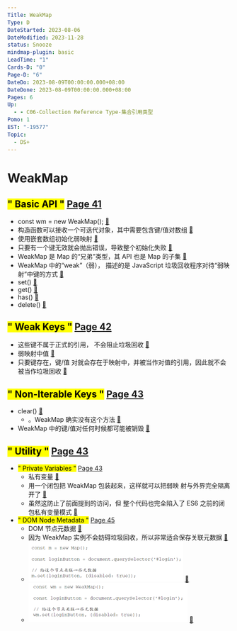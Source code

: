 ```yaml
---
Title: WeakMap
Type: D
DateStarted: 2023-08-06
DateModified: 2023-11-28
status: Snooze
mindmap-plugin: basic
LeadTime: "1"
Cards-D: "0"
Page-D: "6"
DateDo: 2023-08-09T00:00:00.000+08:00
DateDone: 2023-08-09T00:00:00.000+08:00
Pages: 6
Up:
  - - C06-Collection Reference Type-集合引用类型
Pomo: 1
EST: "-19577"
Topic:
  - DS+
---
```


# WeakMap

## <mark class="hltr-gray ">" Basic API "</mark> [Page 41 ](zotero://open-pdf/library/items/J32BLJDJ?page=41&annotation=DCQ8RF2D)

- const wm = new WeakMap(); [📌](obsidian://jump-to-pdf?id=ProJS-ZN&annotate=ce95e20b-da2c-2742)
- 构造函数可以接收一个可迭代对象，其中需要包含键/值对数组 [📌](obsidian://jump-to-pdf?id=ProJS-ZN&annotate=ad4837e6-7e8a-be7b)
- 使用嵌套数组初始化弱映射 [📌](obsidian://jump-to-pdf?id=ProJS-ZN&annotate=960ebd95-8bc7-4550)
- 只要有一个键无效就会抛出错误，导致整个初始化失败 [📌](obsidian://jump-to-pdf?id=ProJS-ZN&annotate=b805898b-ab39-5bc6)
- WeakMap 是 Map 的“兄弟”类型，其 API 也是 Map 的子集 [📌](obsidian://jump-to-pdf?id=ProJS-ZN&annotate=81c3f0fb-7917-98d2)
- WeakMap 中的“weak”（弱）， 描述的是 JavaScript 垃圾回收程序对待“弱映射”中键的方式 [📌](obsidian://jump-to-pdf?id=ProJS-ZN&annotate=69ce868b-65bf-3b1e)
- set() [📌](obsidian://jump-to-pdf?id=ProJS-ZN&annotate=b34390f2-5512-a741)
- get() [📌](obsidian://jump-to-pdf?id=ProJS-ZN&annotate=1a8da0b3-a31b-f430)
- has() [📌](obsidian://jump-to-pdf?id=ProJS-ZN&annotate=b2dc46cf-1436-f47e)
- delete() [📌](obsidian://jump-to-pdf?id=ProJS-ZN&annotate=82eaf21a-64db-b5d0)

## <mark class="hltr-gray ">" Weak Keys "</mark> [Page 42 ](zotero://open-pdf/library/items/J32BLJDJ?page=42&annotation=SKAE6CBY)

- 这些键不属于正式的引用， 不会阻止垃圾回收 [📌](obsidian://jump-to-pdf?id=ProJS-ZN&annotate=58b7e650-abf3-7a32)
- 弱映射中值 [📌](obsidian://jump-to-pdf?id=ProJS-ZN&annotate=c2a13319-79a3-1623)
- 只要键存在，键/值 对就会存在于映射中，并被当作对值的引用，因此就不会被当作垃圾回收 [📌](obsidian://jump-to-pdf?id=ProJS-ZN&annotate=f6d84254-a9b1-fcbf)

## <mark class="hltr-gray ">" Non-Iterable Keys "</mark> [Page 43 ](zotero://open-pdf/library/items/J32BLJDJ?page=43&annotation=TX9B6Y76)

- clear() [📌](obsidian://jump-to-pdf?id=ProJS-ZN&annotate=bac38261-eb00-1f2c)
  - 。WeakMap 确实没有这个方法 [📌](obsidian://jump-to-pdf?id=ProJS-ZN&annotate=41ccee69-26e1-1ba4)
- WeakMap 中的键/值对任何时候都可能被销毁 [📌](obsidian://jump-to-pdf?id=ProJS-ZN&annotate=9356ea33-05ff-481a)

## <mark class="hltr-gray ">" Utility "</mark> [Page 43 ](zotero://open-pdf/library/items/J32BLJDJ?page=43&annotation=KCAVML69)

- <mark class="hltr-gray ">" Private Variables "</mark> [Page 43 ](zotero://open-pdf/library/items/J32BLJDJ?page=43&annotation=U4HRQS9G)
  - 私有变量 [📌](obsidian://jump-to-pdf?id=ProJS-ZN&annotate=9efe697f-dfb1-27a2)
  - 用一个闭包把 WeakMap 包装起来，这样就可以把弱映 射与外界完全隔离开了 [📌](obsidian://jump-to-pdf?id=ProJS-ZN&annotate=db242c89-4e2e-1b39)
  - 虽然这防止了前面提到的访问，但 整个代码也完全陷入了 ES6 之前的闭包私有变量模式 [📌](obsidian://jump-to-pdf?id=ProJS-ZN&annotate=7ab3a170-6305-d5cd)
- <mark class="hltr-gray ">" DOM Node Metadata "</mark> [Page 45 ](zotero://open-pdf/library/items/J32BLJDJ?page=45&annotation=44FMIZUR)
  - DOM 节点元数据 [📌](obsidian://jump-to-pdf?id=ProJS-ZN&annotate=1248dc3b-e504-6983)
  - 因为 WeakMap 实例不会妨碍垃圾回收，所以非常适合保存关联元数据 [📌](obsidian://jump-to-pdf?id=ProJS-ZN&annotate=f3fb6ad1-6f8d-483d)
  - ![](z-Assets/1691559775005.png) [📌](obsidian://jump-to-pdf?id=ProJS-ZN&annotate=3082729e-8050-93f4)
  - ![](z-Assets/1691559786052.png) [📌](obsidian://jump-to-pdf?id=ProJS-ZN&annotate=0b5854d1-32fd-7fca)
